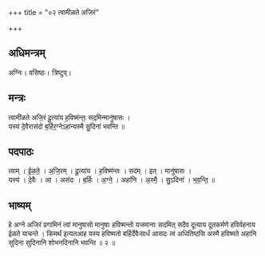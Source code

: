 +++
title = "०२ त्वामीळते अजिरं"

+++
## अधिमन्त्रम्
अग्निः। वसिष्ठः। त्रिष्टुप्।

## मन्त्रः
त्वामी॑ळते अजि॒रं दू॒त्या॑य ह॒विष्म॑न्तः॒ सद॒मिन्मानु॑षासः ।  
यस्य॑ दे॒वैरास॑दो ब॒र्हिर॒ग्नेऽहा॑न्यस्मै सु॒दिना॑ भवन्ति ॥

## पदपाठः
त्वाम् । ई॒ळ॒ते॒ । अ॒जि॒रम् । दू॒त्या॑य । ह॒विष्म॑न्तः । सद॑म् । इत् । मानु॑षासः ।  
यस्य॑ । दे॒वैः । आ । अस॑दः । ब॒र्हिः । अ॒ग्ने॒ । अहा॑नि । अ॒स्मै॒ । सु॒ऽदिना॑ । भ॒व॒न्ति॒ ॥

## भाष्यम्
हे अग्ने अजिरं प्रगामिनं त्वां मानुषासो मानुषाः हविष्मन्तो यजमानाः सदमित् सदैव दूत्याय दूतकर्मणे हविर्वहनाय ईळते याचन्ते । किमर्थं इत्यतआह यस्य हविष्मतो बर्हिर्देवैःसार्धं आसदः त्वं अधितिष्ठसि अस्मै हविष्मते अहानि सुदिना सुदिनानि शोभनदिनानि भवन्ति ॥ २ ॥